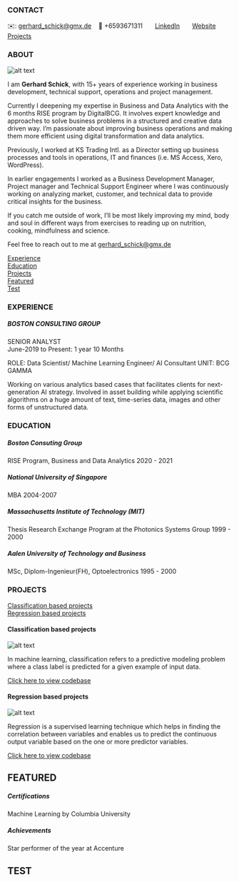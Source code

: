 <!-- CONTACT Section Starts -->
### CONTACT

<!-- Add your details -->
✉️: gerhard_schick@gmx.de 
&nbsp;&nbsp; 📲 +6593671311
&nbsp;&nbsp;&nbsp;&nbsp;&nbsp; [LinkedIn](https://www.linkedin.com/in/gerhardschick/) 
&nbsp;&nbsp;&nbsp;&nbsp;&nbsp; [Website](https://datasciencestunt.com/)
&nbsp;&nbsp;&nbsp;&nbsp;&nbsp; [Projects](https://github.com/Wahrheitssuchender/Gerhard-Schick/Projects)
<!-- CONTACT Section Ends -->

<!-- ABOUT Section Starts -->
### ABOUT
<!-- Add link to your picture -->

![alt text](https://raw.githubusercontent.com/Wahrheitssuchender/Gerhard_Schick/main/Pictures/Gerhard%20Schick%20small.jpg)

<!-- Add your details -->

I am __Gerhard Schick__, with 15+ years of experience working in business development, technical support, operations and project management.

Currently I deepening my expertise in Business and Data Analytics with the 6 months RISE program by DigitalBCG. It involves expert knowledge and approaches to solve business problems in a structured and creative data driven way. I’m passionate about improving business operations and making them more efficient using digital transformation and data analytics.

Previously, I worked at KS Trading Intl. as a Director setting up business processes and tools in operations, IT and finances (i.e. MS Access, Xero, WordPress).

In earlier engagements I worked as a Business Development Manager, Project manager and Technical Support Engineer where I was continuously working on analyzing market, customer, and technical data to provide critical insights for the business.

If you catch me outside of work, I’ll be most likely improving my mind, body and soul in different ways from exercises to reading up on nutrition, cooking, mindfulness and science.

Feel free to reach out to me at gerhard_schick@gmx.de


<!-- Add link to the sections -->
[Experience](#experience) <br>
[Education](#education) <br>
[Projects](#projects) <br>
[Featured](#featured) <br> 
[Test](#test) <br>

<!-- ABOUT Section Ends -->

<!-- EXPERIENCE Section Starts -->
### EXPERIENCE
<!-- Add your details -->
##### BOSTON CONSULTING GROUP
SENIOR ANALYST<br>
June-2019 to Present: 1 year 10 Months

ROLE: Data Scientist/ Machine Learning Engineer/ AI Consultant
UNIT: BCG GAMMA

Working on various analytics based cases that facilitates clients for next-generation AI strategy. Involved in asset building while applying scientific algorithms on a huge amount of text, time-series data, images and other forms of unstructured data.

<!-- EXPERIENCE Section Ends -->

<!-- EDUCATION Section Starts -->
### EDUCATION
<!-- Add your details -->
##### Boston Consuting Group
RISE Program, Business and Data Analytics 2020 - 2021 <br>
##### National University of Singapore
MBA 2004-2007 <br>
##### Massachusetts Institute of Technology (MIT)
Thesis Research Exchange Program at the Photonics Systems Group 1999 - 2000 <br>
##### Aalen University of Technology and Business
MSc, Diplom-Ingenieur(FH), Optoelectronics 1995 - 2000 <br>

<!-- EDUCATION Section Ends -->

<!-- PROJECTS Section Starts -->
### PROJECTS
<!-- Add your details -->

[Classification based projects](#classification-based-projects) <br>
[Regression based projects](#regression-based-projects) <br>

<!-- Add your details -->

#### Classification based projects
![alt text](https://raw.githubusercontent.com/krvishwesh54/Kumar-Vishwesh/main/images/Classification.png)

In machine learning, classification refers to a predictive modeling problem where a class label is predicted for a given example of input data.

[Click here to view codebase](https://github.com/krvishwesh54/DataScience_DeepLearning_MachineLearning/tree/master/Classification)

#### Regression based projects
![alt text](https://raw.githubusercontent.com/krvishwesh54/Kumar-Vishwesh/main/images/Regression.jpg)

Regression is a supervised learning technique which helps in finding the correlation between variables and enables us to predict the continuous output variable based on the one or more predictor variables.

[Click here to view codebase](https://github.com/krvishwesh54/DataScience_DeepLearning_MachineLearning/tree/master/Regression)

<!-- PROJECTS Section Ends -->

<!-- FEATURED Section Starts -->
## FEATURED
<!-- Add your details -->
##### Certifications
Machine Learning by Columbia University

##### Achievements
Star performer of the year at Accenture
<!-- FEATURED Section Ends -->

## TEST
<!-- Add your details -->
